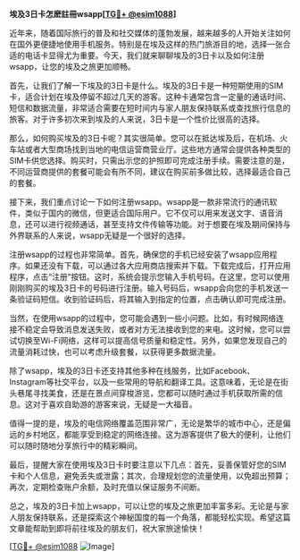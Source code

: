 **埃及3日卡怎麽註冊wsapp[[TG💪+ @esim1088](https://t.me/s/esim1088)]**

近年来，随着国际旅行的普及和社交媒体的蓬勃发展，越来越多的人开始关注如何在国外更便捷地使用手机服务。特别是在埃及这样的热门旅游目的地，选择一张合适的电话卡显得尤为重要。今天，我们就来聊聊埃及的3日卡以及如何注册wsapp，让您的埃及之旅更加顺畅。

首先，让我们了解一下埃及的3日卡是什么。埃及的3日卡是一种短期使用的SIM卡，适合计划在埃及停留不超过几天的游客。这种卡通常包含一定量的通话时间、短信和数据流量，非常适合需要在短时间内与家人朋友保持联系或查找旅行信息的旅客。对于许多初次来到埃及的人来说，3日卡是一个性价比很高的选择。

那么，如何购买埃及的3日卡呢？其实很简单。您可以在抵达埃及后，在机场、火车站或者大型商场找到当地的电信运营商营业厅。这些地方通常会提供各种类型的SIM卡供您选择。购买时，只需出示您的护照即可完成注册手续。需要注意的是，不同运营商提供的套餐可能会有所不同，建议在购买前多做比较，选择最适合自己的套餐。

接下来，我们重点讨论一下如何注册wsapp。wsapp是一款非常流行的通讯软件，类似于国内的微信，但更适合国际用户。它不仅可以用来发送文字、语音消息，还可以进行视频通话，甚至支持文件传输等功能。对于想要在埃及期间保持与外界联系的人来说，wsapp无疑是一个很好的选择。

注册wsapp的过程也非常简单。首先，确保您的手机已经安装了wsapp应用程序。如果还没有下载，可以通过各大应用商店搜索并下载。下载完成后，打开应用程序，点击“注册”按钮。这时，系统会提示您输入手机号码。在这里，您可以使用刚刚购买的埃及3日卡的号码进行注册。输入号码后，wsapp会向您的手机发送一条验证码短信。收到验证码后，将其输入到指定的位置，点击确认即可完成注册。

当然，在使用wsapp的过程中，您可能会遇到一些小问题。比如，有时候网络连接不稳定会导致消息发送失败，或者对方无法接收到您的来电。这时候，您可以尝试切换至Wi-Fi网络，这样可以提高信号质量和稳定性。另外，如果您发现自己的流量消耗过快，也可以考虑升级套餐，以获得更多数据流量。

除了wsapp，埃及的3日卡还支持其他多种在线服务，比如Facebook、Instagram等社交平台，以及一些常用的导航和翻译工具。这意味着，无论是在街头巷尾寻找美食，还是在景点间穿梭游览，您都可以随时通过手机获取所需的信息。这对于喜欢自助游的游客来说，无疑是一大福音。

值得一提的是，埃及的电信网络覆盖范围非常广，无论是繁华的城市中心，还是偏远的乡村地区，都能享受到稳定的网络连接。这为游客提供了极大的便利，让他们可以随时随地分享旅行中的精彩瞬间。

最后，提醒大家在使用埃及3日卡时要注意以下几点：首先，妥善保管好您的SIM卡和个人信息，避免丢失或泄露；其次，合理规划您的流量使用，以免超出预算；再次，定期检查账户余额，及时充值以保证服务不间断。

总之，埃及的3日卡加上wsapp，可以让您的埃及之旅更加丰富多彩。无论是与家人朋友保持联系，还是探索这个神秘国度的每一个角落，都能轻松实现。希望这篇文章能帮助到即将前往埃及的朋友们，祝大家旅途愉快！

[[TG💪+ @esim1088](https://t.me/s/esim1088) ![Image](https://i.postimg.cc/4NQfJmqS/Snipaste-2025-05-13-00-14-12.png)]
